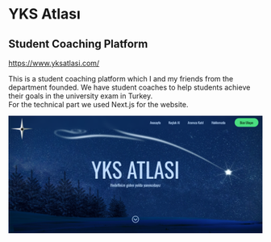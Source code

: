 # YKS Atlası
## Student Coaching Platform
https://www.yksatlasi.com/  
  
This is a student coaching platform which I and my friends from the department founded.  We have student coaches to help students achieve their goals in the university exam in Turkey.  
For the technical part we used Next.js for the website.  
  
![homepage](homepage.png)
